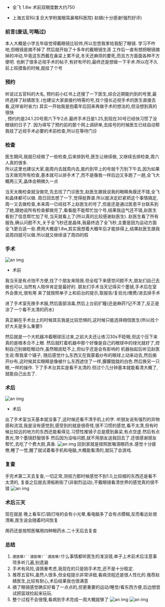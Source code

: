 - 全飞 1.8w 术前双眼度数大约750

- 上海五官科(复旦大学附属眼耳鼻喉科医院) 赵婧(十分感谢!强烈好评)

### 前言(废话,可略过)
本人大概是小学五年级觉得戴眼镜比较帅,所以忽悠我爹给我配了眼镜.
学习不咋地,但眼镜是摘不掉了
然后就开始了十多年的戴眼镜生涯
工作后一直有想把眼镜摘掉的冲动,毕竟这东西戴在鼻梁上累不说,冬天还麻烦的要死,而且方方面面各种不方便吧.
也刷了很多近视手术的帖子,有好有坏的,最终还是想做一下手术.所以在不久前上班摸鱼的时候,就挂了个号
### 预约
听说过五官科的大名,
预约前小红书上还搜了一下医生,综合近期能约到的号里,最终选择了赵婧医生.(也建议大家直接约特需的号,找个擅长近视手术的医生直接去看,这样省时省力)
其实一开始我是抱着年后回来再做手术的想法的,但没想到真的很快  
,
预约的是24.1.20号周六下午2点.最终手术日是1.25,到现在30号已经快习惯了没眼镜的日子了.
因为填写了预约前的那个网上调研单,去挂号的时候医生已经自动帮我挂了近视手术必要的术前检查,所以在等待门诊  
### 检查
医生期间,我就已经做了一些检查,后来排到号,医生让继续做, 又继续去排检查,周六人真的很多.  
所以这里也建议大家,能周内去就周内去,能约到早上的号就千万别下午去,因为如果当天做完所有检查,基本就可以排手术了,而不是像我一样后边又多跑了一趟,全飞大概两三天,晶体会稍微久一点

当天太晚检查就没做完,先去找了门诊医生,赵医生跟我说我的眼睛角膜还不错,全飞和晶体都可以做.
周日回去想了一下,觉得挺靠谱.所以就决定赶紧把这个事情搞定,
周一又去做检查,本来周一已经挂不上赵医生的号了,但是还是通过医患平台联系到了她,跟她说所有检查都做完了,看看能不能帮忙加个号,结果我运气还不错,赵医生看到了信息帮忙加了号,当天就看上了(所以真的比较感谢赵医生).
赵医生看了所有报告,确认问题不大,关于全飞秒还是晶体,我最终选了全飞秒,主要是因为运动方面全飞更合适一些.费用大概是1.8w,其实我想着大概年后才能排得上,结果赵医生跟我说周四就可以做.所以就又继续请了周四的假

### 手术
 ![an img](/img/15.png)
 - 术前

我当天是有点怕不方便,找了个朋友来陪我.但全程下来感觉问题不大,朋友们自己去做也可以,当然有人陪伴肯定是最好的.
朋友们手术当天记得买个墨镜,手术后在室外会畏光,很有用
来了就按照单子上和前台的提示,取报告/复验光/缴费/进去排手术

进了手术室先换手术服,然后面部消毒,然后上台前扩瞳(还是麻药?记不清了,反正是涂了一个看不太清的药水)

真正躺在手术台上的时候其实我是比较恐惧的,这时候只能选择相信医生(所以找个好大夫是多么重要!)

然后就是一个大机器冲着眼球压过来,之前大夫还让练习30s不眨眼,但这个压下来真的是根本合不上眼.
然后就盯着机器中那个好像是自己的眼球中的绿光就好了,控制自己别做眨眼动作,虽然眼皮眨不上,但似乎还是会有影响的
机器抬起后听见赵医生说:帮我拿个镊子, 随后感觉什么东西又在我蒙着纱布的眼球上动来动去,然后揭开纱布,这时候其实眼睛是像被什么东西遮住了一样,朦朦胧胧的白色.然后换另一只眼,一样的操作.
下了手术台其实是看不太清的.但过个几分钟基本就能看清大概了,就能自己出去了.


### 术后
 ![an img](/img/10.jpg)
 - 术后

出了手术室当天基本就没事了,这时候还看不清手机上的字. 听朋友说有强烈的异物感和流泪,我是没有感觉到,感受到的就是很奇怪,很不习惯的感觉,看不太清,但有时候比较远的地方的东西还能看得见.习惯性推镜子总是摸到鼻梁,有点空虚.然后有点畏光,带个墨镜舒服很多
然后因为没啥问题,就不用朋友送我回去了.还很感谢朋友帮忙,去吃了个费大厨,真香.
 ![an img](/img/11.jpg)
回到家就是按照医嘱滴眼药水.感觉十分疲倦,睡了一觉,醒了就试着看手机和电脑,大概能看清的,就玩了会游戏.
### 复查
手完术第二天去复查,一切正常,测视力那时候感觉不到1.0,比较细的东西还是看不太清的,
复查之后就去滑板刷街了(非剧烈运动),不戴眼镜看清世界的感觉真的很不错
 ![an img](/img/14.jpg)

### 术后三天
现在就是 晚上看车灯/路灯啥的会有小光晕,看电脑多了会有点模糊,反而看远处很清晰,医生说会随着时间恢复

用药还是按照医嘱用四种眼药水.二十天后去复查

### 总结
1. `遵医嘱!``遵医嘱!``遵医嘱!`什么事情都听医生的准没错,单子上术前术后注意事项多听几遍,别遗漏
2. 手术有风险,请慎重考虑,我现在的只是刚手术完,还不是十分稳定.
3. 推荐五官科,虽然人很多,但全程提示非常详细,看病流程还是很人性化的.推荐赵婧医生,比较有耐心,术后结果我也很满意
5. 摘了眼镜感觉确实好看了一点点的,但更重要的运动/睡觉/看东西方便,后边想尝试把篮球捡起来玩玩.
6. 整个过程不会很慢,看病到手术完成一周大概就够了
 ![an img](/img/13.jpg)
 ![an img](/img/12.jpg)